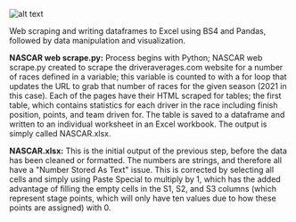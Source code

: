 ![alt text](https://github.com/tylercartwright/nascardata/blob/main/web_scraper.png?raw=true)

Web scraping and writing dataframes to Excel using BS4 and Pandas, followed by data manipulation and visualization.

**NASCAR web scrape.py:** Process begins with Python; NASCAR web scrape.py created to scrape the driveraverages.com website for a number of races defined in a variable; this variable is counted to with a for loop that updates the URL to grab that number of races for the given season (2021 in this case). Each of the pages have their HTML scraped for tables; the first table, which contains statistics for each driver in the race including finish position, points, and team driven for. The table is saved to a dataframe and written to an individual worksheet in an Excel workbook. The output is simply called NASCAR.xlsx.

**NASCAR.xlsx:** This is the initial output of the previous step, before the data has been cleaned or formatted. The numbers are strings, and therefore all have a "Number Stored As Text" issue. This is corrected by selecting all cells and simply using Paste Special to multiply by 1, which has the added advantage of filling the empty cells in the S1, S2, and S3 columns (which represent stage points, which will only have ten values due to how these points are assigned) with 0.
